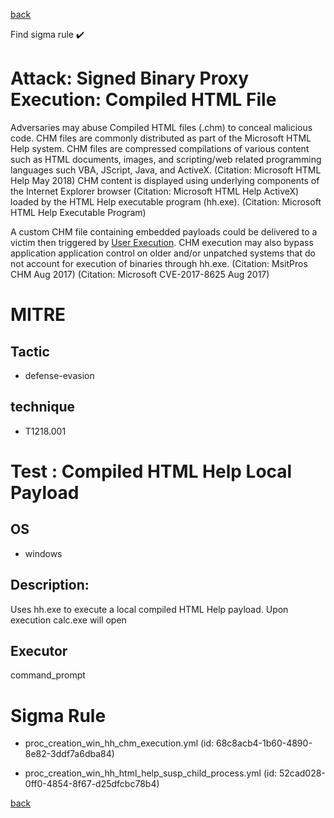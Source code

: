 
[back](../index.md)

Find sigma rule :heavy_check_mark: 

# Attack: Signed Binary Proxy Execution: Compiled HTML File 

Adversaries may abuse Compiled HTML files (.chm) to conceal malicious code. CHM files are commonly distributed as part of the Microsoft HTML Help system. CHM files are compressed compilations of various content such as HTML documents, images, and scripting/web related programming languages such VBA, JScript, Java, and ActiveX. (Citation: Microsoft HTML Help May 2018) CHM content is displayed using underlying components of the Internet Explorer browser (Citation: Microsoft HTML Help ActiveX) loaded by the HTML Help executable program (hh.exe). (Citation: Microsoft HTML Help Executable Program)

A custom CHM file containing embedded payloads could be delivered to a victim then triggered by [User Execution](https://attack.mitre.org/techniques/T1204). CHM execution may also bypass application application control on older and/or unpatched systems that do not account for execution of binaries through hh.exe. (Citation: MsitPros CHM Aug 2017) (Citation: Microsoft CVE-2017-8625 Aug 2017)

# MITRE
## Tactic
  - defense-evasion


## technique
  - T1218.001


# Test : Compiled HTML Help Local Payload
## OS
  - windows


## Description:
Uses hh.exe to execute a local compiled HTML Help payload.
Upon execution calc.exe will open


## Executor
command_prompt

# Sigma Rule
 - proc_creation_win_hh_chm_execution.yml (id: 68c8acb4-1b60-4890-8e82-3ddf7a6dba84)

 - proc_creation_win_hh_html_help_susp_child_process.yml (id: 52cad028-0ff0-4854-8f67-d25dfcbc78b4)



[back](../index.md)
